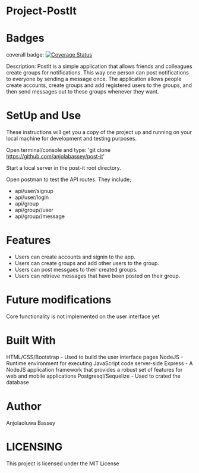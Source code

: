 # Project-PostIt

# Badges
coverall badge: [![Coverage Status](https://coveralls.io/repos/github/anjolabassey/Project-PostIt/badge.svg?branch=master)](https://coveralls.io/github/anjolabassey/Project-PostIt?branch=master)

Description: PostIt is a simple application that allows friends and colleagues create groups for notifications. This way one person can post notifications to everyone by sending a message once. The application allows people create accounts, create groups and add registered users to the groups, and then send messages out to these groups whenever they want.

# SetUp and Use

These instructions will get you a copy of the project up and running on your local machine for development and testing purposes.

Open terminal/console and type: 'git clone https://github.com/anjolabassey/post-it'

Start a local server in the post-it root directory.

Open postman to test the API routes. They include;
* api/user/signup
* api/user/login
* api/group
* api/group/<group id>/user
* api/group/<group id>/message

# Features
* Users can create accounts and signin to the app.
* Users can create groups and add other users to the group.
* Users can post messgaes to their created groups.
* Users can retrieve messages that have been posted on their group.


# Future modifications

Core functionality is not implemented on the user interface yet

# Built With

HTML/CSS/Bootstrap - Used to build the user interface pages
NodeJS - Runtime environment for executing JavaScript code server-side
Express - A NodeJS application framework that provides a robust set of features for web and mobile applications
Postgresql/Sequelize - Used to crated the database

# Author

Anjolaoluwa Bassey


# LICENSING

This project is licensed under the MIT License 


